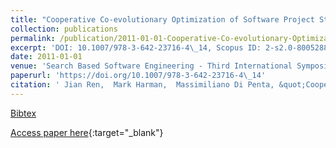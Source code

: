 ```yaml
---
title: "Cooperative Co-evolutionary Optimization of Software Project Staff Assignments and Job Scheduling"
collection: publications
permalink: /publication/2011-01-01-Cooperative-Co-evolutionary-Optimization-of-Software-Project-Staff-Assignments-and-Job-Scheduling
excerpt: 'DOI: 10.1007/978-3-642-23716-4\_14, Scopus ID: 2-s2.0-80052888647, Cited by: 28'
date: 2011-01-01
venue: 'Search Based Software Engineering - Third International Symposium, SSBSE 2011, Szeged, Hungary, September 10-12, 2011. Proceedings'
paperurl: 'https://doi.org/10.1007/978-3-642-23716-4\_14'
citation: ' Jian Ren,  Mark Harman,  Massimiliano Di Penta, &quot;Cooperative Co-evolutionary Optimization of Software Project Staff Assignments and Job Scheduling.&quot; Search Based Software Engineering - Third International Symposium, SSBSE 2011, Szeged, Hungary, September 10-12, 2011. Proceedings, 2011.'
---
```

[Bibtex](https://dblp.org/rec/bib/conf/ssbse/RenHP11)

[Access paper here](https://doi.org/10.1007/978-3-642-23716-4\_14){:target="_blank"}
